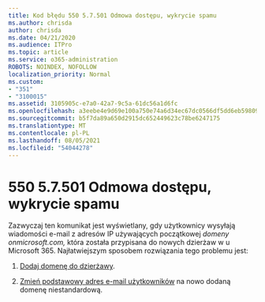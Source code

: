 ```yaml
---
title: Kod błędu 550 5.7.501 Odmowa dostępu, wykrycie spamu
ms.author: chrisda
author: chrisda
ms.date: 04/21/2020
ms.audience: ITPro
ms.topic: article
ms.service: o365-administration
ROBOTS: NOINDEX, NOFOLLOW
localization_priority: Normal
ms.custom:
- "351"
- "3100015"
ms.assetid: 3105905c-e7a0-42a7-9c5a-61dc56a1d6fc
ms.openlocfilehash: a3eebe4e9d69e100a750e74a6d34ec67dc0566df5dd6eb59809adb07ed8a682f
ms.sourcegitcommit: b5f7da89a650d2915dc652449623c78be6247175
ms.translationtype: MT
ms.contentlocale: pl-PL
ms.lasthandoff: 08/05/2021
ms.locfileid: "54044278"
---
```

# <a name="550-57501-access-denied-spam-abuse-detected"></a>550 5.7.501 Odmowa dostępu, wykrycie spamu

Zazwyczaj ten komunikat jest wyświetlany, gdy użytkownicy wysyłają wiadomości e-mail z adresów IP używających początkowej *domeny onmicrosoft.com,* która została przypisana do nowych dzierżaw w u Microsoft 365. Najłatwiejszym sposobem rozwiązania tego problemu jest:

1. [Dodaj domenę do dzierżawy](https://docs.microsoft.com/microsoft-365/admin/setup/add-domain).

2. [Zmień podstawowy adres e-mail użytkowników](https://docs.microsoft.com/microsoft-365/admin/add-users/change-a-user-name-and-email-address) na nowo dodaną domenę niestandardową.
